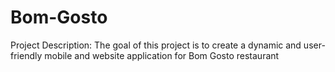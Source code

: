 # Bom-Gosto
Project Description: The goal of this project is to create a dynamic and user-friendly mobile and website application for Bom Gosto restaurant
